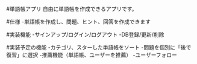 #単語帳アプリ
自由に単語帳を作成できるアプリです。

#仕様
-単語帳を作成し、問題、ヒント、回答を作成できます

#実装機能
-サインアップ/ログイン/ログアウト
-DB登録/更新/削除

#実装予定の機能
-カテゴリ、スターした単語帳をソート
-問題を個別に「後で復習」に選択
-推薦機能（単語帳、ユーザーを推薦）
-ユーザーフォロー